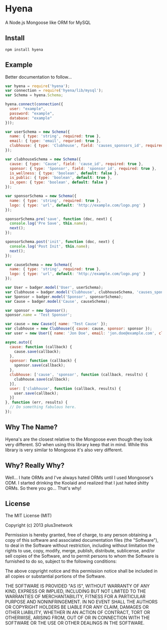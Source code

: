 Hyena
=====

A Node.js Mongoose like ORM for MySQL

## Install

```
npm install hyena 
```

## Example

Better documentation to follow...

```javascript
var hyena = require('hyena');
var connection = require('hyena/lib/mysql');
var Schema = hyena.Schema;

hyena.connect(connection({
  user: "example",
  password: "example",
  database: "example"
}));

var userSchema = new Schema({
  name: { type: 'string', required: true },
  email: { type: 'email', requried: true },
  clubhouse: { type: 'Clubhouse', field: 'causes_sponsors_id', required: true },
});

var clubhouseSchema = new Schema({
  cause: { type: 'Cause', field: 'cause_id', required: true },
  sponsor: { type: 'Sponsor', field: 'sponsor_id', required: true },
  is_wellness: { type: 'boolean', default: false },
  is_public: { type: 'boolean', default: true },
  is_open: { type: 'boolean', default: false }
});

var sponsorSchema = new Schema({
  name: { type: 'string', required: true },
  logo: { type: 'url', default: 'http://example.com/logo.png' }
});

sponsorSchema.pre('save', function (doc, next) {
  console.log('Pre Save', this.name);
  next();
});

sponsorSchema.post('init', function (doc, next) {
  console.log('Post Init', this.name);
  next();
});

var causeSchema = new Schema({
  name: { type: 'string', required: true },
  logo: { type: 'url', default: 'http://example.com/logo.png' }
});

var User = badger.model('User', userSchema);
var Clubhouse = badger.model('Clubhouse', clubhouseSchema, 'causes_sponsors');
var Sponsor = badger.model('Sponsor', sponsorSchema);
var Cause = badger.model('Cause', causeSchema);

var sponsor = new Sponsor();
sponsor.name = 'Test Sponsor';

var cause = new Cause({ name: 'Test Cause' });
var clubhouse = new Clubhouse({ cause: cause, sponsor: sponsor });
var user = new User({ name: 'Jon Doe', email: 'jon.doe@example.com', clubhouse: clubhouse });

async.auto({
  cause: function (callback) {
    cause.save(callback); 
  },
  sponsor: function (callback) {
    sponsor.save(callback);
  },
  clubhouse: ['cause', 'sponsor', function (callback, results) {
    clubhouse.save(callback);
  }],
  user: ['clubhouse', function (callback, results) {
    user.save(callback);
  }]
}, function (err, results) {
  // Do something fabulous here.
});

```

## Why The Name?

Hyena's are the closest relative to the Mongoose even though they look very different.
SO when using this library keep that in mind. While this library is very similar
to Mongoose it's also very different.

## Why? Really Why?

Well... I hate ORMs and I've always hated ORMs until I used Mongoose's ODM. I
started drinking the Koolaid and realized that I just hated shitty ORMs. So
there you go... That's why!

## License

The MIT License (MIT)

Copyright (c) 2013 plus3network

Permission is hereby granted, free of charge, to any person obtaining a copy of
this software and associated documentation files (the "Software"), to deal in
the Software without restriction, including without limitation the rights to
use, copy, modify, merge, publish, distribute, sublicense, and/or sell copies of
the Software, and to permit persons to whom the Software is furnished to do so,
subject to the following conditions:

The above copyright notice and this permission notice shall be included in all
copies or substantial portions of the Software.

THE SOFTWARE IS PROVIDED "AS IS", WITHOUT WARRANTY OF ANY KIND, EXPRESS OR
IMPLIED, INCLUDING BUT NOT LIMITED TO THE WARRANTIES OF MERCHANTABILITY, FITNESS
FOR A PARTICULAR PURPOSE AND NONINFRINGEMENT. IN NO EVENT SHALL THE AUTHORS OR
COPYRIGHT HOLDERS BE LIABLE FOR ANY CLAIM, DAMAGES OR OTHER LIABILITY, WHETHER
IN AN ACTION OF CONTRACT, TORT OR OTHERWISE, ARISING FROM, OUT OF OR IN
CONNECTION WITH THE SOFTWARE OR THE USE OR OTHER DEALINGS IN THE SOFTWARE.
